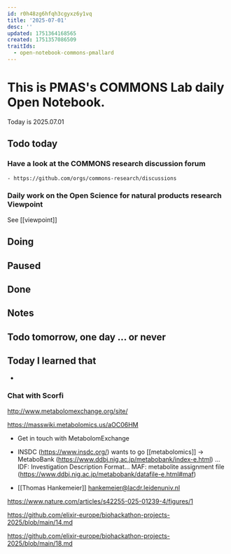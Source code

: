 ```yaml
---
id: r0h48zg6hfqh3cgyxz6y1vq
title: '2025-07-01'
desc: ''
updated: 1751364168565
created: 1751357086509
traitIds:
  - open-notebook-commons-pmallard
---
```


# This is PMAS's COMMONS Lab daily Open Notebook.

Today is 2025.07.01

## Todo today

### Have a look at the COMMONS research discussion forum
    - https://github.com/orgs/commons-research/discussions

### Daily work on the Open Science for natural products research Viewpoint

See [[viewpoint]]


###
###

## Doing

## Paused

## Done

## Notes

## Todo tomorrow, one day ... or never 


###
###


## Today I learned that

- 

### Chat with Scorfi 

http://www.metabolomexchange.org/site/

https://masswiki.metabolomics.us/aOC06HM


- Get in touch with MetabolomExchange 

- INSDC (https://www.insdc.org/) wants to go [[metabolomics]] -> MetaboBank (https://www.ddbj.nig.ac.jp/metabobank/index-e.html) ... IDF: Investigation Description Format... MAF: metabolite assignment file (https://www.ddbj.nig.ac.jp/metabobank/datafile-e.html#maf)

- [[Thomas Hankemeier]] hankemeier@lacdr.leidenuniv.nl

https://www.nature.com/articles/s42255-025-01239-4/figures/1

https://github.com/elixir-europe/biohackathon-projects-2025/blob/main/14.md

https://github.com/elixir-europe/biohackathon-projects-2025/blob/main/18.md

